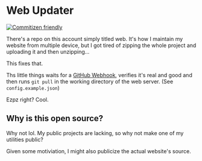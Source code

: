 # Web Updater

[![Commitizen friendly](https://img.shields.io/badge/commitizen-friendly-brightgreen.svg)](http://commitizen.github.io/cz-cli/)

There's a repo on this account simply titled web. It's how I maintain my website from multiple device, but I got tired of zipping the whole project and uploading it and then unzipping... 

This fixes that.

Ths little things waits for a [GitHub Webhook](https://developer.github.com/webhooks/), verifies it's real and good and then runs `git pull` in the working directory of the web server. (See `config.example.json`)

Ezpz right? Cool.

## Why is this open source?
Why not lol. My public projects are lacking, so why not make one of my utilities public? 

Given some motiviation, I might also publicize the actual website's source.  